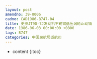 ```yaml
---
layout: post
amendno: 39-0006
cadno: CAD1986-B747-04
title: 更换JT9D-7J发动机不锈钢低压涡轮止动销
date: 1986-06-03 00:00:00 +0800
tags: B747
categories: 中国民航局适航司
---
```


* content
{:toc}


